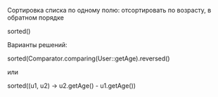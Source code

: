  Сортировка списка по одному полю:
 отсортировать по возрасту, в обратном порядке

<div class="hint">
sorted()
</div>

Варианты решений:
<div class="hint">
sorted(Comparator.comparing(User::getAge).reversed()

или

sorted((u1, u2) -> u2.getAge() - u1.getAge())

</div>
